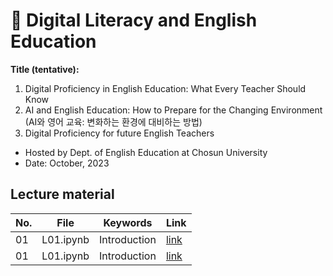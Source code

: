 # 🌱 Digital Literacy and English Education
**Title (tentative):**

1. Digital Proficiency in English Education: What Every Teacher Should Know
2. AI and English Education: How to Prepare for the Changing Environment (AI와 영어 교육: 변화하는 환경에 대비하는 방법)
3. Digital Proficiency for future English Teachers

- Hosted by Dept. of English Education at Chosun University
- Date: October, 2023

## Lecture material

|No.|File|Keywords|Link|
|--|--|--|--|
|01|L01.ipynb|Introduction|[link]()|
|01|L01.ipynb|Introduction|[link]()|

